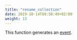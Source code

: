 ```yaml
---
title: "rename_collection"
date: 2019-10-14T09:50:49+02:00
weight: 13
---
```


This function generates an [event](../../events).
